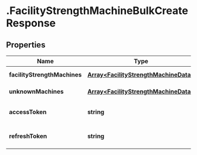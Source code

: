 # .FacilityStrengthMachineBulkCreateResponse

## Properties

Name | Type | Description | Notes
------------ | ------------- | ------------- | -------------
**facilityStrengthMachines** | [**Array&lt;FacilityStrengthMachineData&gt;**](FacilityStrengthMachineData.md) |  | [default to undefined]
**unknownMachines** | [**Array&lt;FacilityStrengthMachineData&gt;**](FacilityStrengthMachineData.md) |  | [default to undefined]
**accessToken** | **string** |  | [optional] [default to undefined]
**refreshToken** | **string** |  | [optional] [default to undefined]

